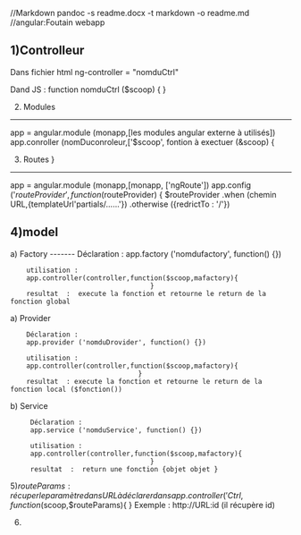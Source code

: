 //Markdown
pandoc -s readme.docx -t markdown -o readme.md
//angular:Foutain webapp

1)Controlleur 
-------------
Dans fichier html
ng-controller = "nomduCtrl"

Dand JS :
function nomduCtrl ($scoop) {
     }

2) Modules 
----------
app = angular.module (monapp,[les modules angular externe à utilisés])
  app.conroller (nomDuconroleur,['$scoop', fontion à exectuer (&scoop) {


3) Routes                                        }
----------
app = angular.module (monapp,[monapp, ['ngRoute'])
app.config ('$routeProvider', function ($routeProvider) {
    $routeProvider
    .when (chemin URL,{templateUrl'partials/......'})
    .otherwise ({redrictTo : '/'})

4)model
-------

   a) Factory 
      -------
        Déclaration :
        app.factory ('nomdufactory', function() {})

        utilisation : 
        app.controller(controller,function($scoop,mafactory){
                                       }
        resultat  :  execute la fonction et retourne le return de la fonction global

   a) Provider

        Déclaration :
        app.provider ('nomduDrovider', function() {})

        utilisation : 
        app.controller(controller,function($scoop,mafactory){
                                    }
        resultat  : execute la fonction et retourne le return de la fonction local ($fonction())



   b) Service 

         Déclaration :
         app.service ('nomduService', function() {})

         utilisation : 
         app.controller(controller,function($scoop,mafactory){
                                       }
         resultat  :  return une fonction {objet objet }






 5)$routeParams : récuper le paramètre dans URL à déclarer dans app.controller ('Ctrl,function($scoop,$routeParams){
                                              }
               Exemple  : http://URL\:id (il récupère id) 



   6) 
